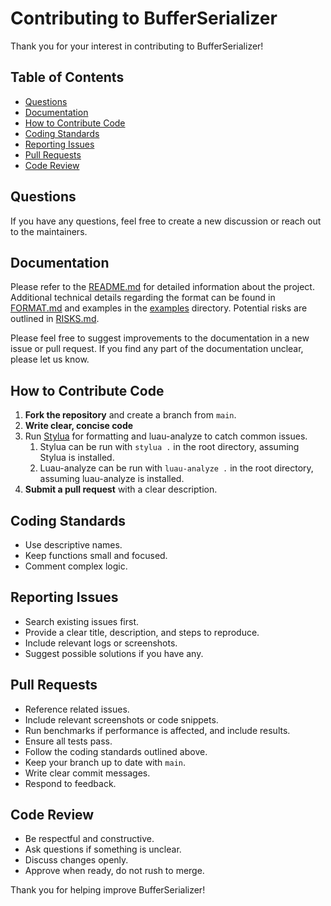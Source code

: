 # Contributing to BufferSerializer
Thank you for your interest in contributing to BufferSerializer!

## Table of Contents
- [Questions](#questions)
- [Documentation](#documentation)
- [How to Contribute Code](#how-to-contribute-code)
- [Coding Standards](#coding-standards)
- [Reporting Issues](#reporting-issues)
- [Pull Requests](#pull-requests)
- [Code Review](#code-review)

## Questions
If you have any questions, feel free to create a new discussion or reach out to the maintainers.

## Documentation
Please refer to the [README.md](./README.md) for detailed information about the project.
Additional technical details regarding the format can be found in [FORMAT.md](./FORMAT.md) and examples in the [examples](./examples) directory.  Potential risks are outlined in [RISKS.md](./RISKS.md).

Please feel free to suggest improvements to the documentation in a new issue or pull request.
If you find any part of the documentation unclear, please let us know.

## How to Contribute Code

1. **Fork the repository** and create a branch from `main`.
2. **Write clear, concise code**
3. Run [Stylua](https://github.com/JohnnyMorganz/StyLua) for formatting and luau-analyze to catch common issues.
   1. Stylua can be run with `stylua .` in the root directory, assuming Stylua is installed.
   2. Luau-analyze can be run with `luau-analyze .` in the root directory, assuming luau-analyze is installed.
4. **Submit a pull request** with a clear description.

## Coding Standards

- Use descriptive names.
- Keep functions small and focused.
- Comment complex logic.

## Reporting Issues

- Search existing issues first.
- Provide a clear title, description, and steps to reproduce.
- Include relevant logs or screenshots.
- Suggest possible solutions if you have any.

## Pull Requests

- Reference related issues.
- Include relevant screenshots or code snippets.
- Run benchmarks if performance is affected, and include results.
- Ensure all tests pass.
- Follow the coding standards outlined above.
- Keep your branch up to date with `main`.
- Write clear commit messages.
- Respond to feedback.

## Code Review
- Be respectful and constructive.
- Ask questions if something is unclear.
- Discuss changes openly.
- Approve when ready, do not rush to merge.

Thank you for helping improve BufferSerializer!